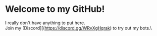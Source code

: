 # Welcome to my GitHub!

I really don't have anything to put here.\
Join my [Discord][(https://discord.gg/WRvXgHqrak) to try out my bots.\
